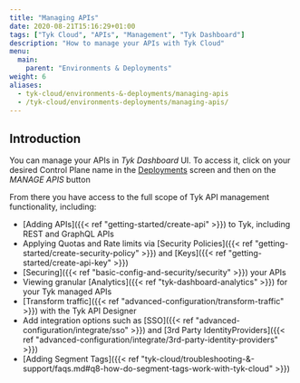 ```yaml
---
title: "Managing APIs"
date: 2020-08-21T15:16:29+01:00
tags: ["Tyk Cloud", "APIs", "Management", "Tyk Dashboard"]
description: "How to manage your APIs with Tyk Cloud"
menu:
  main:
    parent: "Environments & Deployments"
weight: 6
aliases:
  - tyk-cloud/environments-&-deployments/managing-apis
  - /tyk-cloud/environments-deployments/managing-apis/
---
```


## Introduction

You can manage your APIs in _Tyk Dashboard_ UI. To access it, click on your desired Control Plane name in the [Deployments](https://dashboard.cloud-ara.tyk.io/deployments) screen and then on the _MANAGE APIS_ button

From there you have access to the full scope of Tyk API management functionality, including:

- [Adding APIs]({{< ref "getting-started/create-api" >}}) to Tyk, including REST and GraphQL APIs
- Applying Quotas and Rate limits via [Security Policies]({{< ref "getting-started/create-security-policy" >}}) and [Keys]({{< ref "getting-started/create-api-key" >}})
- [Securing]({{< ref "basic-config-and-security/security" >}}) your APIs
- Viewing granular [Analytics]({{< ref "tyk-dashboard-analytics" >}}) for your Tyk managed APIs
- [Transform traffic]({{< ref "advanced-configuration/transform-traffic" >}}) with the Tyk API Designer
- Add integration options such as [SSO]({{< ref "advanced-configuration/integrate/sso" >}}) and [3rd Party IdentityProviders]({{< ref "advanced-configuration/integrate/3rd-party-identity-providers" >}})
- [Adding Segment Tags]({{< ref "tyk-cloud/troubleshooting-&-support/faqs.md#q8-how-do-segment-tags-work-with-tyk-cloud" >}})
